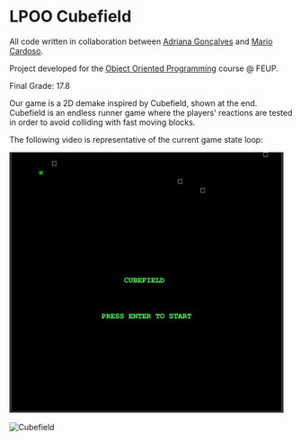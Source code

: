 # LPOO Cubefield
All code written in collaboration between [Adriana Gonçalves](https://github.com/adrianacscg) and [Mario Cardoso](https://github.com/mdpcardoso).

Project developed for the [Object Oriented Programming](https://sigarra.up.pt/feup/pt/ucurr_geral.ficha_uc_view?pv_ocorrencia_id=436442) course @ FEUP.

Final Grade: 17.8

Our game is a 2D demake inspired by Cubefield, shown at the end. Cubefield is an endless runner game where the players' reactions are tested in order to avoid colliding with fast moving blocks.

The following video is representative of the current game state loop:

![GameState](docs/media/game_state.gif)

![Cubefield](https://i.redd.it/dpz1b3j57me11.jpg)
